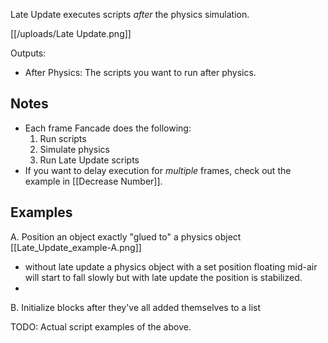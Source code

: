 Late Update executes scripts _after_ the physics simulation.

[[/uploads/Late Update.png]]

Outputs:
- After Physics: The scripts you want to run after physics.

## Notes 

- Each frame Fancade does the following:
    1. Run scripts
    2. Simulate physics
    3. Run Late Update scripts
- If you want to delay execution for _multiple_ frames, check out the example in [[Decrease Number]].

## Examples

A. Position an object exactly "glued to" a physics object
[[Late_Update_example-A.png]]
- without late update a physics object with a set position floating mid-air will start to fall slowly but with late update the position is stabilized.
- 
B. Initialize blocks after they've all added themselves to a list

TODO: Actual script examples of the above.

